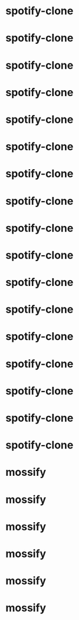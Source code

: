 # spotify-clone
# spotify-clone
# spotify-clone
# spotify-clone
# spotify-clone
# spotify-clone
# spotify-clone
# spotify-clone
# spotify-clone
# spotify-clone
# spotify-clone
# spotify-clone
# spotify-clone
# spotify-clone
# spotify-clone
# spotify-clone
# spotify-clone
# mossify
# mossify
# mossify
# mossify
# mossify
# mossify
